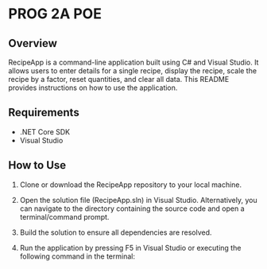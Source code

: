 # PROG 2A POE

## Overview
RecipeApp is a command-line application built using C# and Visual Studio. It allows users to enter details for a single recipe, display the recipe, scale the recipe by a factor, reset quantities, and clear all data. This README provides instructions on how to use the application.

## Requirements
- .NET Core SDK
- Visual Studio

## How to Use
1. Clone or download the RecipeApp repository to your local machine.

2. Open the solution file (RecipeApp.sln) in Visual Studio. Alternatively, you can navigate to the directory containing the source code and open a terminal/command prompt.

3. Build the solution to ensure all dependencies are resolved.

4. Run the application by pressing F5 in Visual Studio or executing the following command in the terminal:
